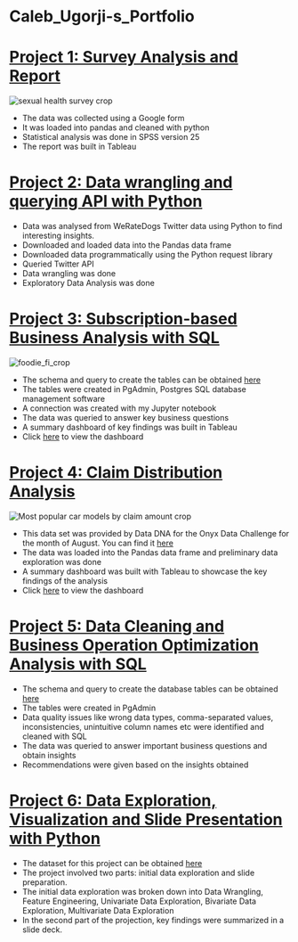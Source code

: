 # Caleb_Ugorji-s_Portfolio

# [Project 1: Survey Analysis and Report](https://github.com/DataStance1/Sexual_Reproductive_Health_Report)
 ![sexual health survey crop](https://github.com/DataStance1/Caleb_Ugorji-s_Portfolio/assets/114801619/150022bd-1baa-4fad-98a9-8319372e950d)

- The data was collected using a Google form
- It was loaded into pandas and cleaned with python
- Statistical analysis was done in SPSS version 25 
- The report was built in Tableau

# [Project 2: Data wrangling and querying API with Python](https://github.com/DataStance1/WeRateDogs_Twitter)

* Data was analysed from WeRateDogs Twitter data using Python to find interesting insights.
* Downloaded and loaded data into the Pandas data frame
* Downloaded data programmatically using the Python request library
* Queried Twitter API
* Data wrangling was done
* Exploratory Data Analysis was done

# [Project 3: Subscription-based Business Analysis with SQL](https://github.com/DataStance1/Foodie_fi_SQL_Case_Study_Solution)
![foodie_fi_crop](https://github.com/DataStance1/Caleb_Ugorji-s_Portfolio/assets/114801619/e4fc5904-99ee-40fe-bede-a2021e8bed49)

- The schema and query to create the tables can be obtained [here](https://8weeksqlchallenge.com/case-study-3/)
- The tables were created in PgAdmin, Postgres SQL database management software
- A connection was created with my Jupyter notebook
- The data was queried to answer key business questions
- A summary dashboard of key findings was built in Tableau
- Click [here](https://public.tableau.com/app/profile/caleb.chijindu.ugorji/viz/Foodie_fisummarydashboard/Dashboard3?publish=yes) to view the dashboard

# [Project 4: Claim Distribution Analysis](https://github.com/DataStance1/Car_Insurance_Analysis)
![Most popular car models by claim amount crop](https://github.com/DataStance1/Caleb_Ugorji-s_Portfolio/assets/114801619/252760fa-c675-4617-97bf-ac13e97966f8)

- This data set was provided by Data DNA for the Onyx Data Challenge for the month of August. You can find it [here](https://www.linkedin.com/posts/onyxdata_datadna-august-2023-challenge-entries-activity-7100741005221453824-XO6D?utm_source=share&utm_medium=member_desktop)
- The data was loaded into the Pandas data frame and preliminary data exploration was done
- A summary dashboard was built with Tableau to showcase the key findings of the analysis
- Click [here](https://public.tableau.com/app/profile/caleb.chijindu.ugorji/viz/carinsurancerough/Dashboard1?publish=yes) to view the dashboard

# [Project 5: Data Cleaning and Business Operation Optimization Analysis with SQL](https://github.com/DataStance1/Pizza_runner_solutions)

- The schema and query to create the database tables can be obtained [here](https://8weeksqlchallenge.com/case-study-2/)
- The tables were created in PgAdmin
- Data quality issues  like wrong data types, comma-separated values, inconsistencies, unintuitive column names etc were identified and cleaned with SQL
- The data was queried to answer important business questions and obtain insights
- Recommendations were given based on the insights obtained
  
# [Project 6: Data Exploration, Visualization and Slide Presentation with Python](https://github.com/DataStance1/Ford-GoBike-System-Data-Exploration)

- The dataset for this project can be obtained [here](https://www.fordgobike.com/system-data)
- The project involved two parts: initial data exploration and slide preparation.
- The initial data exploration was broken down into Data Wrangling, Feature Engineering, Univariate Data Exploration, Bivariate Data Exploration, Multivariate Data Exploration
- In the second part of the projection, key findings were summarized in a slide deck.


